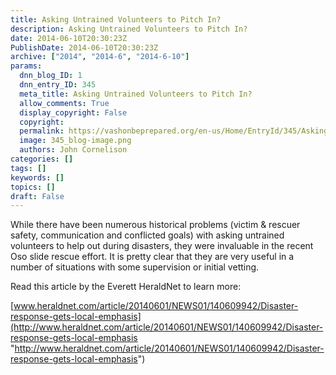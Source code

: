 ```yaml
---
title: Asking Untrained Volunteers to Pitch In?
description: Asking Untrained Volunteers to Pitch In?
date: 2014-06-10T20:30:23Z
PublishDate: 2014-06-10T20:30:23Z
archive: ["2014", "2014-6", "2014-6-10"]
params:
  dnn_blog_ID: 1
  dnn_entry_ID: 345
  meta_title: Asking Untrained Volunteers to Pitch In?
  allow_comments: True
  display_copyright: False
  copyright:
  permalink: https://vashonbeprepared.org/en-us/Home/EntryId/345/Asking-Untrained-Volunteers-to-Pitch-In
  image: 345_blog-image.png
  authors: John Cornelison
categories: []
tags: []
keywords: []
topics: []
draft: False
---
```


While there have been numerous historical problems (victim & rescuer safety, communication and conflicted goals) with asking untrained volunteers to help out during disasters, they were invaluable in the recent Oso slide rescue effort. It is pretty clear that they are very useful in a number of situations with some supervision or initial vetting.

Read this article by the Everett HeraldNet to learn more:

[www.heraldnet.com/article/20140601/NEWS01/140609942/Disaster-response-gets-local-emphasis](http://www.heraldnet.com/article/20140601/NEWS01/140609942/Disaster-response-gets-local-emphasis "http://www.heraldnet.com/article/20140601/NEWS01/140609942/Disaster-response-gets-local-emphasis")
